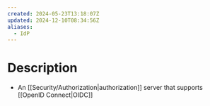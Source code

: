 ```yaml
---
created: 2024-05-23T13:18:07Z
updated: 2024-12-10T08:34:56Z
aliases:
  - IdP
---
```

# Description
- An [[Security/Authorization|authorization]] server that supports [[OpenID Connect|OIDC]]